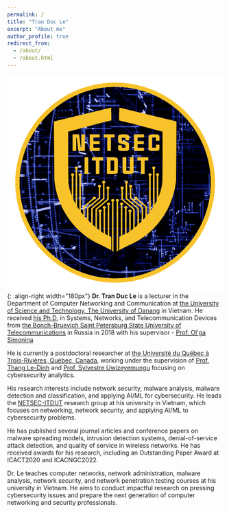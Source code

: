 ```yaml
---
permalink: /
title: "Tran Duc Le"
excerpt: "About me"
author_profile: true
redirect_from: 
  - /about/
  - /about.html
---
```


![NetSec-ITDUT Lab](/images/netsecitdut_logo.png){: .align-right width="180px"}
**Dr. Tran Duc Le** is a lecturer in the Department of Computer Networking and Communication at [the University of Science and Technology, The University of Danang](https://dut.udn.vn/) in Vietnam. He received [his Ph.D.](https://www.sut.ru/bonchnews/science/4767-pozdravlyaem-s-zaschitoy-dissertacii) in Systems, Networks, and Telecommunication Devices from [the Bonch-Bruevich Saint Petersburg State University of Telecommunications](https://www.sut.ru/) in Russia in 2018 with his supervisor - [Prof. Ol'ga Simonina](https://www.sut.ru/education/fakulteti-i-instituti/rts/rsiv/753-simonina-olga-aleksandrovna-2)

He is currently a postdoctoral researcher at [the Université du Québec à Trois-Rivières, Québec, Canada](https://www.uqtr.ca/), working under the supervision of [Prof. Thang Le-Dinh](https://oraprdnt.uqtr.uquebec.ca/pls/public/gscw031?owa_no_site=1220) and [Prof. Sylvestre Uwizeyemungu](https://oraprdnt.uqtr.uquebec.ca/pls/public/gscw031?owa_no_site=3307) focusing on cybersecurity analytics.

His research interests include network security, malware analysis, malware detection and classification, and applying AI/ML for cybersecurity. He leads the [NETSEC-ITDUT](https://netsec-it.dut.udn.vn/home) research group at his university in Vietnam, which focuses on networking, network security, and applying AI/ML to cybersecurity problems.

He has published several journal articles and conference papers on malware spreading models, intrusion detection systems, denial-of-service attack detection, and quality of service in wireless networks. He has received awards for his research, including an Outstanding Paper Award at ICACT2020 and ICACNGC2022.

Dr. Le teaches computer networks, network administration, malware analysis, network security, and network penetration testing courses at his university in Vietnam. He aims to conduct impactful research on pressing cybersecurity issues and prepare the next generation of computer networking and security professionals.
